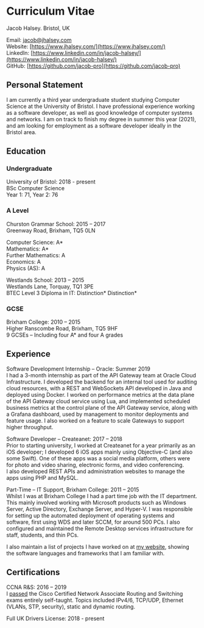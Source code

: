 # Curriculum Vitae

Jacob Halsey. Bristol, UK

Email: [jacob@jhalsey.com](mailto:jacob@jhalsey.com) \
Website: [https://www.jhalsey.com/](https://www.jhalsey.com/) \
LinkedIn: [https://www.linkedin.com/in/jacob-halsey/](https://www.linkedin.com/in/jacob-halsey/) \
GitHub: [https://github.com/jacob-pro](https://github.com/jacob-pro)

## Personal Statement

I am currently a third year undergraduate student studying Computer Science at the University
of Bristol. I have professional experience working as a software developer, as well as good
knowledge of computer systems and networks. I am on track to finish my degree in summer this
year (2021), and am looking for employment as a software developer ideally in the Bristol area.

## Education

### Undergraduate

University of Bristol: 2018 - present \
BSc Computer Science \
Year 1: 71, Year 2: 76

### A Level

Churston Grammar School: 2015 – 2017 \
Greenway Road, Brixham, TQ5 0LN

Computer Science: A* \
Mathematics: A* \
Further Mathematics: A \
Economics: A \
Physics (AS): A

Westlands School: 2013 – 2015 \
Westlands Lane, Torquay, TQ1 3PE \
BTEC Level 3 Diploma in IT: Distinction* Distinction*

### GCSE

Brixham College: 2010 – 2015 \
Higher Ranscombe Road, Brixham, TQ5 9HF \
9 GCSEs – Including four A* and four A grades

## Experience

Software Development Internship – Oracle: Summer 2019 \
I had a 3-month internship as part of the API Gateway team at Oracle Cloud Infrastructure. 
I developed the backend for an internal tool used for auditing cloud resources, with a REST and WebSockets API developed in Java and deployed using Docker. 
I worked on performance metrics at the data plane of the API Gateway cloud service using Lua, 
and implemented scheduled business metrics at the control plane of the API Gateway service, 
along with a Grafana dashboard, used by management to monitor deployments and feature usage. 
I also worked on a feature to scale Gateways to support higher throughput.

Software Developer – Createanet: 2017 – 2018 \
Prior to starting university, I worked at Createanet for a year primarily as an iOS developer; I developed 6 iOS apps mainly using Objective-C (and also some Swift). 
One of these apps was a social media platform, others were for photo and video sharing, electronic forms, and video conferencing.  
I also developed REST APIs and administration websites to manage the apps using PHP and MySQL.

Part-Time – IT Support, Brixham College: 2011 – 2015 \
Whilst I was at Brixham College I had a part time job with the IT department. 
This mainly involved working with Microsoft products such as Windows Server, Active Directory, Exchange Server, and Hyper-V. 
I was responsible for setting up the automated deployment of operating systems and software, first using WDS and later SCCM, for around 500 PCs. 
I also configured and maintained the Remote Desktop services infrastructure for staff, students, and thin PCs.

I also maintain a list of projects I have worked on at [my website](./projects.md), showing the software languages and frameworks that I am familiar with.

## Certifications

CCNA R&S: 2016 – 2019 \
I [passed](https://www.youracclaim.com/badges/a6762ff6-7d76-4c09-95b1-bcee09c4586b/public_url) the Cisco Certified Network Associate Routing and Switching exams entirely self-taught. 
Topics included IPv4/6, TCP/UDP, Ethernet (VLANs, STP, security), static and dynamic routing.

Full UK Drivers License: 2018 - present

